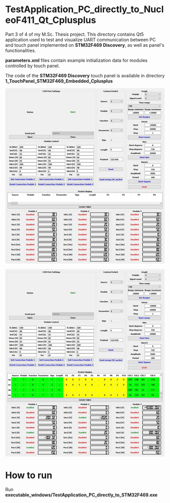 # TestApplication_PC_directly_to_NucleoF411_Qt_Cplusplus

Part 3 of 4 of my M.Sc. Thesis project. This directory contains Qt5 application used to test and visualize UART communication between PC and touch panel implemented on **STM32F469 Discovery**, as well as panel's functionalities.

**parameters.xml** files contain example initialization data for modules controlled by touch panel.

The code of the **STM32F469 Discovery** touch panel is available in directory **1_TouchPanel_STM32F469_Embedded_Cplusplus**

![](../screens_and_graphs/test_application/qt_test_application1.jpg)

![](../screens_and_graphs/test_application/qt_test_application2.jpg)

# How to run

Run\
**executable_windows/TestApplication_PC_directly_to_STM32F469.exe**
